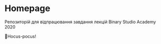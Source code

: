 # Homepage
Репозиторій для відпрацювання завдання лекцій Binary Studio Academy 2020
 
 🧙Hocus-pocus!